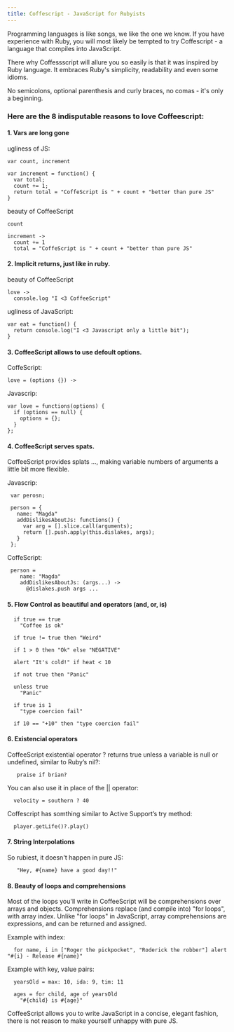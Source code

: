 ```yaml
--- 
title: Coffescript - JavaScript for Rubyists
---
```




Programming languages is like songs, we like the one we know. If you have experience with Ruby, you will most likely be tempted to try Coffescript -  a language that compiles into JavaScript. 

There why Coffessscript will allure you so easily is that it was inspired by Ruby language. It embraces Ruby's simplicity, readability and even some idioms.

No semicolons, optional parenthesis and curly braces, no comas - it's only a beginning.


### Here are the 8 indisputable reasons to love Coffeescript:



#### 1. Vars are long gone

ugliness of JS:

    var count, increment

    var increment = function() {
      var total;
      count += 1;
      return total = "CoffeScript is " + count + "better than pure JS"
    }

beauty of CoffeeScript

    count

    increment ->
      count += 1
      total = "CoffeScript is " + count + "better than pure JS"



#### 2. Implicit returns, just like in ruby.

beauty of CoffeeScript

    love -> 
      console.log "I <3 CoffeeScript"


ugliness  of JavaScript:


    var eat = function() {
      return console.log("I <3 Javascript only a little bit");
    }


#### 3. CoffeeScript allows to use defoult options.

CoffeScript:

    love = (options {}) ->

Javascrip:
    
    var love = functions(options) {
      if (options == null) {
        options = {};
      }
    };


#### 4. CoffeeScript serves spats.

CoffeeScript provides splats ..., making variable numbers of arguments a little bit more flexible.


Javascrip:

     var perosn;

     person = {
       name: "Magda"
       addDislikesAboutJs: functions() {
         var arg = [].slice.call(arguments);
         return [].push.apply(this.dislakes, args);
       }
     };

CoffeScript:
     
     person = 
        name: "Magda"
        addDislikesAboutJs: (args...) ->
          @dislakes.push args ...



#### 5. Flow Control as beautiful and operators  (and, or, is)


      if true == true
        "Coffee is ok"

      if true != true then "Weird"

      if 1 > 0 then "Ok" else "NEGATIVE"

      alert "It's cold!" if heat < 10

      if not true then "Panic"

      unless true
        "Panic"

      if true is 1
        "type coercion fail"

      if 10 == "+10" then "type coercion fail"


#### 6.  Existencial operators

CoffeeScript existential operator ? returns true unless a variable is null or undefined, similar to Ruby’s nil?:


       praise if brian?

You can also use it in place of the || operator:   

      velocity = southern ? 40

Coffescript has somthing similar to Active Support’s try method:

      player.getLife()?.play()


#### 7. String Interpolations

So rubiest, it doesn't happen in pure JS:

       "Hey, #{name} have a good day!!"  


#### 8. Beauty of loops and comprehensions

Most of the loops you'll write in CoffeeScript will be comprehensions over arrays and objects. Comprehensions replace (and compile into) "for loops", with array index. Unlike "for loops" in JavaScript, array comprehensions are expressions, and can be returned and assigned.

Example with index:

      for name, i in ["Roger the pickpocket", "Roderick the robber"] alert "#{i} - Release #{name}"


Example with key, value pairs:

      yearsOld = max: 10, ida: 9, tim: 11

      ages = for child, age of yearsOld
        "#{child} is #{age}"



CoffeeScript allows you to write JavaScript in a concise, elegant fashion, there is not reason to make yourself unhappy with pure JS.
      

     
      
   

